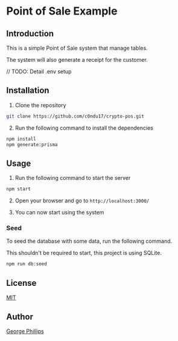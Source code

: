 # Point of Sale Example

## Introduction
This is a simple Point of Sale system that manage tables.

The system will also generate a receipt for the customer.


// TODO: Detail .env setup

## Installation
1. Clone the repository
```bash
git clone https://github.com/c0ndu17/crypto-pos.git
```
2. Run the following command to install the dependencies
```bash
npm install
npm generate:prisma
```

## Usage
1. Run the following command to start the server
```bash
npm start
```

2. Open your browser and go to `http://localhost:3000/`

3. You can now start using the system

### Seed
To seed the database with some data, run the following command. 

This shouldn't be required to start, this project is using SQLite.
```bash
npm run db:seed
```


## License
[MIT](https://choosealicense.com/licenses/mit/)

## Author
[George Phillips](georgephillips22@gmail.com)
